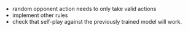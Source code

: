 - random opponent action needs to only take valid actions
- implement other rules
- check that self-play against the previously trained model will work.
